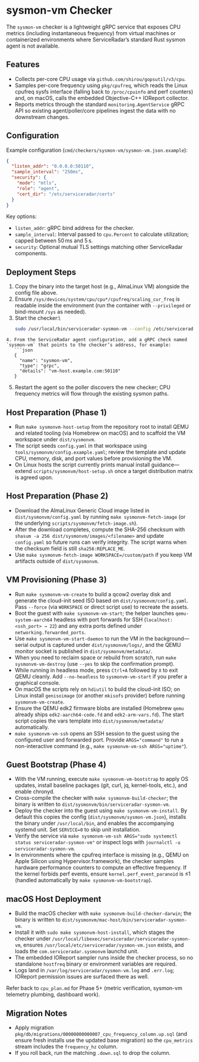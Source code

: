 # sysmon-vm Checker

The `sysmon-vm` checker is a lightweight gRPC service that exposes CPU metrics (including instantaneous frequency) from virtual machines or containerized environments where ServiceRadar’s standard Rust sysmon agent is not available.

## Features
- Collects per-core CPU usage via `github.com/shirou/gopsutil/v3/cpu`.
- Samples per-core frequency using `pkg/cpufreq`, which reads the Linux cpufreq sysfs interface (falling back to `/proc/cpuinfo` and perf counters) and, on macOS, calls the embedded Objective-C++ IOReport collector.
- Reports metrics through the standard `monitoring.AgentService` gRPC API so existing agent/poller/core pipelines ingest the data with no downstream changes.

## Configuration
Example configuration (`cmd/checkers/sysmon-vm/sysmon-vm.json.example`):

```json
{
  "listen_addr": "0.0.0.0:50110",
  "sample_interval": "250ms",
  "security": {
    "mode": "mtls",
    "role": "agent",
    "cert_dir": "/etc/serviceradar/certs"
  }
}
```

Key options:
- `listen_addr`: gRPC bind address for the checker.
- `sample_interval`: Interval passed to `cpu.Percent` to calculate utilization; capped between 50 ms and 5 s.
- `security`: Optional mutual TLS settings matching other ServiceRadar components.

## Deployment Steps
1. Copy the binary into the target host (e.g., AlmaLinux VM) alongside the config file above.
2. Ensure `/sys/devices/system/cpu/cpu*/cpufreq/scaling_cur_freq` is readable inside the environment (run the container with `--privileged` or bind-mount `/sys` as needed).
3. Start the checker:\
   ```bash
   sudo /usr/local/bin/serviceradar-sysmon-vm --config /etc/serviceradar/checkers/sysmon-vm.json
```
4. From the ServiceRadar agent configuration, add a gRPC check named `sysmon-vm` that points to the checker’s address, for example:
   ```json
   {
     "name": "sysmon-vm",
     "type": "grpc",
     "details": "vm-host.example.com:50110"
   }
   ```
5. Restart the agent so the poller discovers the new checker; CPU frequency metrics will flow through the existing sysmon paths.

## Host Preparation (Phase 1)
- Run `make sysmonvm-host-setup` from the repository root to install QEMU and related tooling (via Homebrew on macOS) and to scaffold the VM workspace under `dist/sysmonvm`.
- The script seeds `config.yaml` in that workspace using `tools/sysmonvm/config.example.yaml`; review the template and update CPU, memory, disk, and port values before provisioning the VM.
- On Linux hosts the script currently prints manual install guidance—extend `scripts/sysmonvm/host-setup.sh` once a target distribution matrix is agreed upon.

## Host Preparation (Phase 2)
- Download the AlmaLinux Generic Cloud image listed in `dist/sysmonvm/config.yaml` by running `make sysmonvm-fetch-image` (or the underlying `scripts/sysmonvm/fetch-image.sh`).
- After the download completes, compute the SHA-256 checksum with `shasum -a 256 dist/sysmonvm/images/<filename>` and update `config.yaml` so future runs can verify integrity. The script warns when the checksum field is still `sha256:REPLACE_ME`.
- Use `make sysmonvm-fetch-image WORKSPACE=/custom/path` if you keep VM artifacts outside of `dist/sysmonvm`.

## VM Provisioning (Phase 3)
- Run `make sysmonvm-vm-create` to build a qcow2 overlay disk and generate the cloud-init seed ISO based on `dist/sysmonvm/config.yaml`. Pass `--force` (via `WORKSPACE` or direct script use) to recreate the assets.
- Boot the guest with `make sysmonvm-vm-start`; the helper launches `qemu-system-aarch64` headless with port forwards for SSH (`localhost:<ssh_port> → 22`) and any extra ports defined under `networking.forwarded_ports`.
- Use `make sysmonvm-vm-start-daemon` to run the VM in the background—serial output is captured under `dist/sysmonvm/logs/`, and the QEMU monitor socket is published in `dist/sysmonvm/metadata/`.
- When you need to reclaim space or rebuild from scratch, run `make sysmonvm-vm-destroy` (use `--yes` to skip the confirmation prompt).
- While running in headless mode, press `Ctrl+A` followed by `X` to exit QEMU cleanly. Add `--no-headless` to `sysmonvm-vm-start` if you prefer a graphical console.
- On macOS the scripts rely on `hdiutil` to build the cloud-init ISO; on Linux install `genisoimage` (or another `mkisofs` provider) before running `sysmonvm-vm-create`.
- Ensure the QEMU edk2 firmware blobs are installed (Homebrew `qemu` already ships `edk2-aarch64-code.fd` and `edk2-arm-vars.fd`). The start script copies the vars template into `dist/sysmonvm/metadata/` automatically.
- `make sysmonvm-vm-ssh` opens an SSH session to the guest using the configured user and forwarded port. Provide `ARGS="command"` to run a non-interactive command (e.g., `make sysmonvm-vm-ssh ARGS="uptime"`).

## Guest Bootstrap (Phase 4)
- With the VM running, execute `make sysmonvm-vm-bootstrap` to apply OS updates, install baseline packages (git, curl, jq, kernel-tools, etc.), and enable chronyd.
- Cross-compile the checker with `make sysmonvm-build-checker`; the binary is written to `dist/sysmonvm/bin/serviceradar-sysmon-vm`.
- Deploy the checker into the guest using `make sysmonvm-vm-install`. By default this copies the config (`dist/sysmonvm/sysmon-vm.json`), installs the binary under `/usr/local/bin`, and enables the accompanying systemd unit. Set `SERVICE=0` to skip unit installation.
- Verify the service via `make sysmonvm-vm-ssh ARGS="sudo systemctl status serviceradar-sysmon-vm"` or inspect logs with `journalctl -u serviceradar-sysmon-vm`.
- In environments where the cpufreq interface is missing (e.g., QEMU on Apple Silicon using Hypervisor.framework), the checker samples hardware performance counters to compute an effective frequency. If the kernel forbids perf events, ensure `kernel.perf_event_paranoid` is ≤1 (handled automatically by `make sysmonvm-vm-bootstrap`).

## macOS Host Deployment
- Build the macOS checker with `make sysmonvm-build-checker-darwin`; the binary is written to `dist/sysmonvm/mac-host/bin/serviceradar-sysmon-vm`.
- Install it with `sudo make sysmonvm-host-install`, which stages the checker under `/usr/local/libexec/serviceradar/serviceradar-sysmon-vm`, ensures `/usr/local/etc/serviceradar/sysmon-vm.json` exists, and loads the `com.serviceradar.sysmonvm` launchd unit.
- The embedded IOReport sampler runs inside the checker process, so no standalone `hostfreq` binary or environment variables are required.
- Logs land in `/var/log/serviceradar/sysmon-vm.log` and `.err.log`; IOReport permission issues are surfaced there as well.

Refer back to `cpu_plan.md` for Phase 5+ (metric verification, sysmon-vm telemetry plumbing, dashboard work).

## Migration Notes
- Apply migration `pkg/db/migrations/00000000000007_cpu_frequency_column.up.sql` (and ensure fresh installs use the updated base migration) so the `cpu_metrics` stream includes the `frequency_hz` column.
- If you roll back, run the matching `.down.sql` to drop the column.
